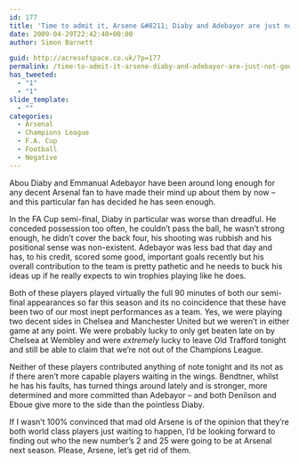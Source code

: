 ```yaml
---
id: 177
title: 'Time to admit it, Arsene &#8211; Diaby and Adebayor are just not good enough'
date: 2009-04-29T22:42:40+00:00
author: Simon Barnett

guid: http://acresofspace.co.uk/?p=177
permalink: /time-to-admit-it-arsene-diaby-and-adebayor-are-just-not-good-enough/
has_tweeted:
  - "1"
  - "1"
slide_template:
  - ""
categories:
  - Arsenal
  - Champions League
  - F.A. Cup
  - Football
  - Negative
---
```

Abou Diaby and Emmanual Adebayor have been around long enough for any decent Arsenal fan to have made their mind up about them by now &#8211; and this particular fan has decided he has seen enough.

In the FA Cup semi-final, Diaby in particular was worse than dreadful. He conceded possession too often, he couldn&#8217;t pass the ball, he wasn&#8217;t strong enough, he didn&#8217;t cover the back four, his shooting was rubbish and his positional sense was non-existent. Adebayor was less bad that day and has, to his credit, scored some good, important goals recently but his overall contribution to the team is pretty pathetic and he needs to buck his ideas up if he really expects to win trophies playing like he does.

Both of these players played virtually the full 90 minutes of both our semi-final appearances so far this season and its no coincidence that these have been two of our most inept performances as a team. Yes, we were playing two decent sides in Chelsea and Manchester United but we weren&#8217;t in either game at any point. We were probably lucky to only get beaten late on by Chelsea at Wembley and were _extremely_ lucky to leave Old Trafford tonight and still be able to claim that we&#8217;re not out of the Champions League.

Neither of these players contributed anything of note tonight and its not as if there aren&#8217;t more capable players waiting in the wings. Bendtner, whilst he has his faults, has turned things around lately and is stronger, more determined and more committed than Adebayor &#8211; and both Denilson and Eboue give more to the side than the pointless Diaby.

If I wasn&#8217;t 100% convinced that mad old Arsene is of the opinion that they&#8217;re both world class players just waiting to happen, I&#8217;d be looking forward to finding out who the new number&#8217;s 2 and 25 were going to be at Arsenal next season. Please, Arsene, let&#8217;s get rid of them.
